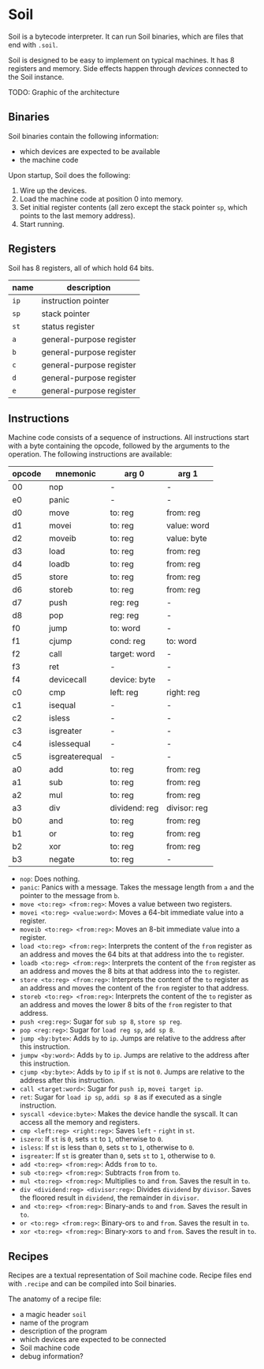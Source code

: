 # Soil

Soil is a bytecode interpreter.
It can run Soil binaries, which are files that end with `.soil`.

Soil is designed to be easy to implement on typical machines.
It has 8 registers and memory.
Side effects happen through *devices* connected to the Soil instance.

TODO: Graphic of the architecture

## Binaries

Soil binaries contain the following information:

- which devices are expected to be available
- the machine code

Upon startup, Soil does the following:

1. Wire up the devices.
2. Load the machine code at position 0 into memory.
3. Set initial register contents (all zero except the stack pointer `sp`, which points to the last memory address).
4. Start running.

## Registers

Soil has 8 registers, all of which hold 64 bits.

| name | description              |
| ---- | ------------------------ |
| `ip` | instruction pointer      |
| `sp` | stack pointer            |
| `st` | status register          |
| `a`  | general-purpose register |
| `b`  | general-purpose register |
| `c`  | general-purpose register |
| `d`  | general-purpose register |
| `e`  | general-purpose register |

## Instructions

Machine code consists of a sequence of instructions.
All instructions start with a byte containing the opcode, followed by the arguments to the operation.
The following instructions are available:

| opcode | mnemonic       | arg 0         | arg 1        |
| ------ | -------------- | ------------- | ------------ |
|     00 | nop            | -             | -            |
|     e0 | panic          | -             | -            |
|     d0 | move           | to: reg       | from: reg    |
|     d1 | movei          | to: reg       | value: word  |
|     d2 | moveib         | to: reg       | value: byte  |
|     d3 | load           | to: reg       | from: reg    |
|     d4 | loadb          | to: reg       | from: reg    |
|     d5 | store          | to: reg       | from: reg    |
|     d6 | storeb         | to: reg       | from: reg    |
|     d7 | push           | reg: reg      | -            |
|     d8 | pop            | reg: reg      | -            |
|     f0 | jump           | to: word      | -            |
|     f1 | cjump          | cond: reg     | to: word     |
|     f2 | call           | target: word  | -            |
|     f3 | ret            | -             | -            |
|     f4 | devicecall     | device: byte  | -            |
|     c0 | cmp            | left: reg     | right: reg   |
|     c1 | isequal        | -             | -            |
|     c2 | isless         | -             | -            |
|     c3 | isgreater      | -             | -            |
|     c4 | islessequal    | -             | -            |
|     c5 | isgreaterequal | -             | -            |
|     a0 | add            | to: reg       | from: reg    |
|     a1 | sub            | to: reg       | from: reg    |
|     a2 | mul            | to: reg       | from: reg    |
|     a3 | div            | dividend: reg | divisor: reg |
|     b0 | and            | to: reg       | from: reg    |
|     b1 | or             | to: reg       | from: reg    |
|     b2 | xor            | to: reg       | from: reg    |
|     b3 | negate         | to: reg       | -            |

- `nop`: Does nothing.
- `panic`: Panics with a message. Takes the message length from `a` and the pointer to the message from `b`.
- `move <to:reg> <from:reg>`: Moves a value between two registers.
- `movei <to:reg> <value:word>`: Moves a 64-bit immediate value into a register.
- `moveib <to:reg> <from:reg>`: Moves an 8-bit immediate value into a register.
- `load <to:reg> <from:reg>`: Interprets the content of the `from` register as an address and moves the 64 bits at that address into the `to` register.
- `loadb <to:reg> <from:reg>`: Interprets the content of the `from` register as an address and moves the 8 bits at that address into the `to` register.
- `store <to:reg> <from:reg>`: Interprets the content of the `to` register as an address and moves the content of the `from` register to that address.
- `storeb <to:reg> <from:reg>`: Interprets the content of the `to` register as an address and moves the lower 8 bits of the `from` register to that address.
- `push <reg:reg>`: Sugar for `sub sp 8`, `store sp reg`.
- `pop <reg:reg>`: Sugar for `load reg sp`, `add sp 8`.
- `jump <by:byte>`: Adds `by` to `ip`. Jumps are relative to the address after this instruction.
- `jumpw <by:word>`: Adds `by` to `ip`. Jumps are relative to the address after this instruction.
- `cjump <by:byte>`: Adds `by` to `ip` if `st` is not `0`. Jumps are relative to the address after this instruction.
- `call <target:word>`: Sugar for `push ip`, `movei target ip`.
- `ret`: Sugar for `load ip sp`, `addi sp 8` as if executed as a single instruction.
- `syscall <device:byte>`: Makes the device handle the syscall. It can access all the memory and registers.
- `cmp <left:reg> <right:reg>`: Saves `left` - `right` in `st`.
- `iszero`: If `st` is `0`, sets `st` to `1`, otherwise to `0`.
- `isless`: If `st` is less than `0`, sets `st` to `1`, otherwise to `0`.
- `isgreater`: If `st` is greater than `0`, sets `st` to `1`, otherwise to `0`.
- `add <to:reg> <from:reg>`: Adds `from` to `to`.
- `sub <to:reg> <from:reg>`: Subtracts `from` from `to`.
- `mul <to:reg> <from:reg>`: Multiplies `to` and `from`. Saves the result in `to`.
- `div <dividend:reg> <divisor:reg>`: Divides `dividend` by `divisor`. Saves the floored result in `dividend`, the remainder in `divisor`.
- `and <to:reg> <from:reg>`: Binary-ands `to` and `from`. Saves the result in `to`.
- `or <to:reg> <from:reg>`: Binary-ors `to` and `from`. Saves the result in `to`.
- `xor <to:reg> <from:reg>`: Binary-xors `to` and `from`. Saves the result in `to`.

## Recipes

Recipes are a textual representation of Soil machine code.
Recipe files end with `.recipe` and can be compiled into Soil binaries.

The anatomy of a recipe file:

- a magic header `soil`
- name of the program
- description of the program
- which devices are expected to be connected
- Soil machine code
- debug information?
